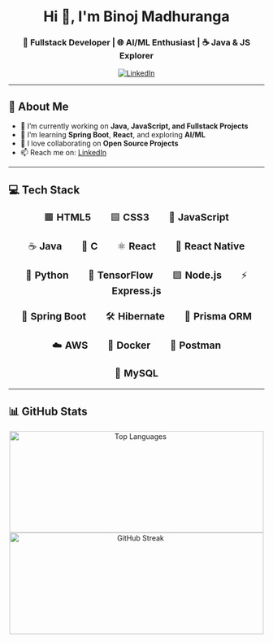 <h1 align="center">Hi 👋, I'm Binoj Madhuranga</h1>
<h3 align="center">🚀 Fullstack Developer | 🌐 AI/ML Enthusiast | ☕ Java & JS Explorer</h3>

<p align="center">
  <a href="https://www.linkedin.com/in/binoj-madhuranga" target="_blank">
    <img src="https://img.shields.io/badge/LinkedIn-blue?style=for-the-badge&logo=linkedin&logoColor=white" alt="LinkedIn"/>
  </a>
</p>

---

## 💫 About Me

- 🔭 I’m currently working on **Java, JavaScript, and Fullstack Projects**  
- 🌱 I’m learning **Spring Boot**, **React**, and exploring **AI/ML**  
- 👯 I love collaborating on **Open Source Projects**  
- 📫 Reach me on: [LinkedIn](https://www.linkedin.com/in/binoj-madhuranga)  

---

## 💻 Tech Stack

<div align="center">
  <p style="font-size: 1.2rem;">
    🟧 <strong>HTML5</strong>  🟦 <strong>CSS3</strong>  💛 <strong>JavaScript</strong><br><br>
    ☕ <strong>Java</strong>  🔵 <strong>C</strong>  ⚛️ <strong>React</strong>  📱 <strong>React Native</strong><br><br>
    🐍 <strong>Python</strong>  🧠 <strong>TensorFlow</strong>  🟩 <strong>Node.js</strong>  ⚡ <strong>Express.js</strong><br><br>
    🌿 <strong>Spring Boot</strong>  🛠️ <strong>Hibernate</strong>  🧬 <strong>Prisma ORM</strong><br><br>
    ☁️ <strong>AWS</strong>  🐳 <strong>Docker</strong>  📮 <strong>Postman</strong><br><br>
    🐬 <strong>MySQL</strong>
  </p>
</div>

---

## 📊 GitHub Stats



<p align="center">
  <img 
    src="https://github-readme-stats.vercel.app/api/top-langs/?username=binojmadhuranga&theme=dark&hide_border=false&layout=compact" 
    alt="Top Languages" 
    width="500" 
    height="200"
  />
  <img 
    src="https://nirzak-streak-stats.vercel.app/?user=binojmadhuranga&theme=dark&hide_border=false" 
    alt="GitHub Streak" 
    width="500" 
    height="200"
  />
</p>
